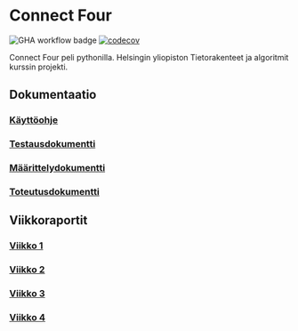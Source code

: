 # Connect Four

![GHA workflow badge](https://github.com/Mimi-ctrl/TiraLabra/workflows/CI/badge.svg)
[![codecov](https://codecov.io/gh/Mimi-ctrl/TiraLabra/branch/main/graph/badge.svg?token=OO3HO2Y8BR)](https://codecov.io/gh/Mimi-ctrl/TiraLabra)

Connect Four peli pythonilla. Helsingin yliopiston Tietorakenteet ja algoritmit kurssin projekti.

## Dokumentaatio
### [Käyttöohje](https://github.com/Mimi-ctrl/TiraLabra/blob/main/dokumentaatio/kayttoohje.md)
### [Testausdokumentti](https://github.com/Mimi-ctrl/TiraLabra/blob/main/dokumentaatio/testausdokumentti.md)
### [Määrittelydokumentti](https://github.com/Mimi-ctrl/TiraLabra/blob/main/dokumentaatio/maarittelydokumentti.md)
### [Toteutusdokumentti](https://github.com/Mimi-ctrl/TiraLabra/blob/main/dokumentaatio/toteutusdokumentti.md)

## Viikkoraportit
### [Viikko 1](https://github.com/Mimi-ctrl/TiraLabra/blob/main/dokumentaatio/viikkoraportit/viikko1.md)
### [Viikko 2](https://github.com/Mimi-ctrl/TiraLabra/blob/main/dokumentaatio/viikkoraportit/viikko2.md)
### [Viikko 3](https://github.com/Mimi-ctrl/TiraLabra/blob/main/dokumentaatio/viikkoraportit/viikko3.md)
### [Viikko 4](https://github.com/Mimi-ctrl/TiraLabra/blob/main/dokumentaatio/viikkoraportit/viikko4.md)

